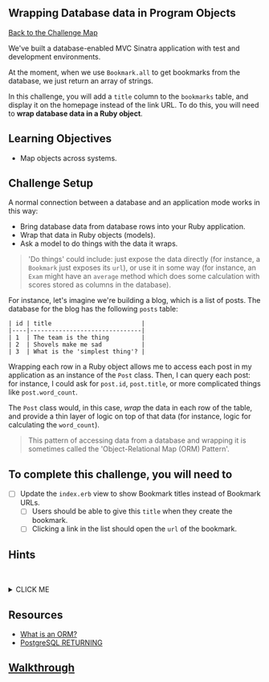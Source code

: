 ## Wrapping Database data in Program Objects

[Back to the Challenge Map](00_challenge_map.md#challenges)

We've built a database-enabled MVC Sinatra application with test and development environments.

At the moment, when we use `Bookmark.all` to get bookmarks from the database, we just return an array of strings.

In this challenge, you will add a `title` column to the `bookmarks` table, and display it on the homepage instead of the link URL. To do this, you will need to **wrap database data in a Ruby object**.

## Learning Objectives

* Map objects across systems.

## Challenge Setup

A normal connection between a database and an application mode works in this way:

- Bring database data from database rows into your Ruby application.
- Wrap that data in Ruby objects (models).
- Ask a model to do things with the data it wraps.

> 'Do things' could include: just expose the data directly (for instance, a `Bookmark` just exposes its `url`), or use it in some way (for instance, an `Exam` might have an `average` method which does some calculation with scores stored as columns in the database).

For instance, let's imagine we're building a blog, which is a list of posts. The database for the blog has the following `posts` table:

```
| id | title                         |
|----|-------------------------------|
| 1  | The team is the thing         |
| 2  | Shovels make me sad           |
| 3  | What is the 'simplest thing'? |
```

Wrapping each row in a Ruby object allows me to access each post in my application as an instance of the `Post` class. Then, I can query each post: for instance, I could ask for `post.id`, `post.title`, or more complicated things like `post.word_count`.

The `Post` class would, in this case, _wrap_ the data in each row of the table, and provide a thin layer of logic on top of that data (for instance, logic for calculating the `word_count`).

> This pattern of accessing data from a database and wrapping it is sometimes called the 'Object-Relational Map (ORM) Pattern'.

## To complete this challenge, you will need to

- [ ] Update the `index.erb` view to show Bookmark titles instead of Bookmark URLs.
  - [ ] Users should be able to give this `title` when they create the bookmark.
  - [ ] Clicking a link in the list should open the `url` of the bookmark.

## Hints
&nbsp;<details><summary>CLICK ME</summary>
#### Returning objects that respond to `#id`, `#title` and `#url` from database queries

You may want to update the `Bookmark.create` and `Bookmark.all` methods to return instances of the `Bookmark` class instead of strings. The instance should wrap and expose the attributes `id`, `title` and `url`.

In your `Bookmark.create` method you can use the PostgreSQL keyword `RETURNING` to ask a query to return specific values and pass them into your Bookmark's initialize method.

Read more about the use of `RETURNING` in the document linked to below.

#### Testing for Bookmark equality

You need to decide what makes two bookmarks 'the same' bookmark. You might pick two bookmarks that have the same URL. Or you might pick what your database picks – that two bookmarks are 'the same' if they have the same ID.

Either way, you can set what Ruby considers to be equal by defining your own `==` method on an object. For instance:

```ruby
# true if Bookmark defines its own == method, false otherwise.
Bookmark.new(1) == Bookmark.new(1)
```
&nbsp;</details>

## Resources

* [What is an ORM?](https://stackoverflow.com/questions/1152299/what-is-an-object-relational-mapping-framework)
* [PostgreSQL RETURNING](https://www.postgresql.org/docs/9.5/static/dml-returning.html)

## [Walkthrough](walkthroughs/11.md)
